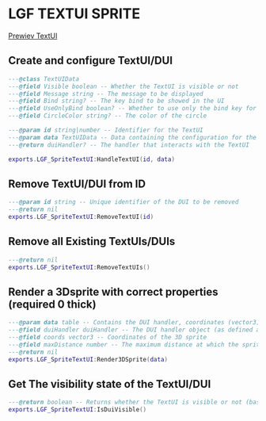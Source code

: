 # LGF TEXTUI SPRITE

[Prewiev TextUI](https://streamable.com/dvk641)


## Create and configure TextUI/DUI

```lua
---@class TextUIData
---@field Visible boolean -- Whether the TextUI is visible or not
---@field Message string -- The message to be displayed
---@field Bind string? -- The key bind to be showed in the UI
---@field UseOnlyBind boolean? -- Whether to use only the bind key for interaction (default: false)
---@field CircleColor string? -- The color of the circle

---@param id string|number -- Identifier for the TextUI
---@param data TextUIData -- Data containing the configuration for the TextUI
---@return duiHandler? -- The handler that interacts with the TextUI

exports.LGF_SpriteTextUI:HandleTextUI(id, data)
```

## Remove TextUI/DUI from ID

```lua
---@param id string -- Unique identifier of the DUI to be removed
---@return nil
exports.LGF_SpriteTextUI:RemoveTextUI(id)
```

## Remove all Existing TextUIs/DUIs

```lua
---@return nil
exports.LGF_SpriteTextUI:RemoveTextUIs()
```

## Render a 3Dsprite with correct properties (required 0 thick)

```lua
---@param data table -- Contains the DUI handler, coordinates (vector3), and max distance for rendering the sprite
---@field duiHandler duiHandler -- The DUI handler object (as defined above)
---@field coords vector3 -- Coordinates of the 3D sprite
---@field maxDistance number -- The maximum distance at which the sprite should be drawn
---@return nil
exports.LGF_SpriteTextUI:Render3DSprite(data)
```

## Get The visibility state of the TextUI/DUI

```lua
---@return boolean -- Returns whether the TextUI is visible or not (based on LocalPlayer.state.TextUiBusy)
exports.LGF_SpriteTextUI:IsDuiVisible()
```
